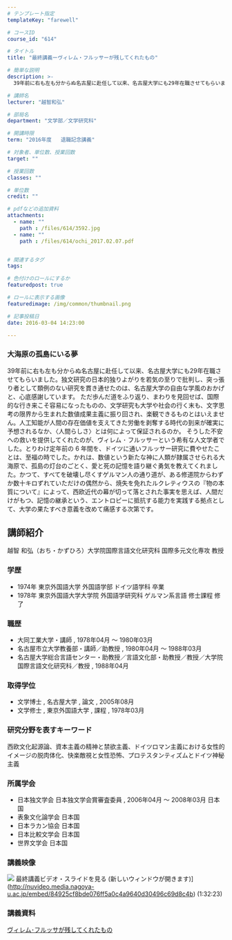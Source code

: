 ```yaml
---
# テンプレート指定
templateKey: "farewell"

# コースID
course_id: "614"

# タイトル
title: "最終講義ーヴィレム・フルッサーが残してくれたもの"

# 簡単な説明
description: >-
  39年前に右も左も分からぬ名古屋に赴任して以来、名古屋大学にも29年在職させてもらいました。独文研究の日本的独りよがりを若気の至りで批判し、突っ張り者として類例のない研究を貫き通せたのは、名古...

# 講師名
lecturer: "越智和弘"

# 部局名
department: "文学部／文学研究科"

# 開講時限
term: "2016年度	退職記念講義"

# 対象者、単位数、授業回数
target: ""

# 授業回数
classes: ""

# 単位数
credit: ""

# pdfなどの追加資料
attachments: 
  - name: "" 
    path : /files/614/3592.jpg
  - name: "" 
    path : /files/614/ochi_2017.02.07.pdf


# 関連するタグ
tags:

# 色付けのロールにするか
featuredpost: true

# ロールに表示する画像
featuredimage: /img/common/thumbnail.png

# 記事投稿日
date: 2016-03-04 14:23:00

---
```

  
### 大海原の孤島にいる夢  
39年前に右も左も分からぬ名古屋に赴任して以来、名古屋大学にも29年在職させてもらいました。独文研究の日本的独りよがりを若気の至りで批判し、突っ張り者として類例のない研究を貫き通せたのは、名古屋大学の自由な学風のおかげと、心底感謝しています。 ただ歩んだ道をふり返り、まわりを見回せば、国際的な行き来こそ容易になったものの、文学研究も大学や社会の行く末も、文字思考の限界から生まれた数値成果主義に振り回され、楽観できるものとはいえません。人工知能が人間の存在価値を支えてきた労働を剥奪する時代の到来が確実に予想されるなか、〈人間らしさ〉とは何によって保証されるのか。 そうした不安への救いを提供してくれたのが、ヴィレム ･ フルッサーという希有な人文学者でした。とりわけ定年前の 6 年間を、ドイツに通いフルッサー研究に費やせたことは、至福の時でした。かれは、数値という新たな神に人類が隷属させられる大海原で、孤島の灯台のごとく、愛と死の記憶を語り継ぐ勇気を教えてくれました。かつて、すべてを破壊し尽くすゲルマン人の通り道が、ある修道院からわずか数十キロずれていただけの偶然から、焼失を免れたルクレティウスの『物の本質について』によって、西欧近代の幕が切って落とされた事実を思えば、人間だけがもつ、記憶の継承という、エントロピーに抵抗する能力を実践する拠点として、大学の果たすべき意義を改めて痛感する次第です。
 

## 講師紹介

越智 和弘（おち・かずひろ）大学院国際言語文化研究科 国際多元文化専攻 教授 

### 学歴

  * 1974年 東京外国語大学 外国語学部 ドイツ語学科 卒業
  * 1978年 東京外国語大学大学院 外国語学研究科 ゲルマン系言語 修士課程 修了

### 職歴

  * 大同工業大学・講師 , 1978年04月 ～ 1980年03月
  * 名古屋市立大学教養部・講師／助教授 , 1980年04月 ～ 1988年03月
  * 名古屋大学総合言語センター・助教授／言語文化部・助教授／教授／大学院国際言語文化研究科／教授 , 1988年04月

### 取得学位

  * 文学博士 , 名古屋大学 , 論文 , 2005年08月
  * 文学修士 , 東京外国語大学 , 課程 , 1978年03月

### 研究分野を表すキーワード

西欧文化起源論、資本主義の精神と禁欲主義、ドイツロマン主義における女性的イメージの脱肉体化、快楽敵視と女性恐怖、プロテスタンティズムとドイツ神秘主義

### 所属学会

  * 日本独文学会 日本独文学会賞審査委員 , 2006年04月 ～ 2008年03月 日本国
  * 表象文化論学会 日本国
  * 日本ラカン協会 日本国
  * 日本比較文学会 日本国
  * 世界文学会 日本国
### 講義映像


![](/files/614/3592.jpg) 最終講義ビデオ・スライドを見る (新しいウィンドウが開きます)](http://nuvideo.media.nagoya-u.ac.jp/embed/84925cf8bde076ff5a0c4a9640d30496c69d8c4b) (1:32:23) 

### 講義資料


[ヴィレム･フルッサが残してくれたもの](/files/614/ochi_2017.02.07.pdf) 
